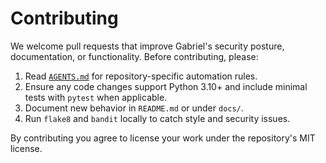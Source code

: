 # Contributing

We welcome pull requests that improve Gabriel's security posture, documentation, or functionality. Before contributing, please:

1. Read [`AGENTS.md`](../AGENTS.md) for repository-specific automation rules.
2. Ensure any code changes support Python 3.10+ and include minimal tests with `pytest` when applicable.
3. Document new behavior in `README.md` or under `docs/`.
4. Run `flake8` and `bandit` locally to catch style and security issues.

By contributing you agree to license your work under the repository's MIT license.
